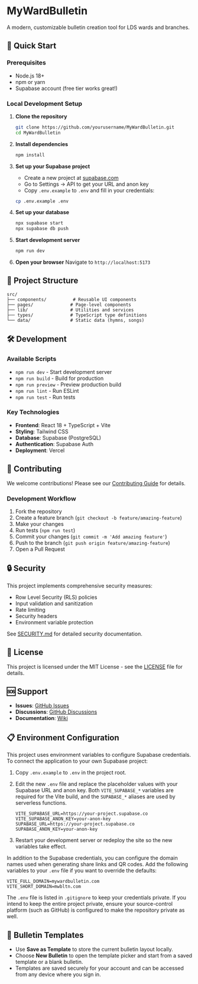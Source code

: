 # MyWardBulletin

A modern, customizable bulletin creation tool for LDS wards and branches.

## 🚀 Quick Start

### Prerequisites
- Node.js 18+ 
- npm or yarn
- Supabase account (free tier works great!)

### Local Development Setup

1. **Clone the repository**
   ```bash
   git clone https://github.com/yourusername/MyWardBulletin.git
   cd MyWardBulletin
   ```

2. **Install dependencies**
   ```bash
   npm install
   ```

3. **Set up your Supabase project**
   - Create a new project at [supabase.com](https://supabase.com)
   - Go to Settings → API to get your URL and anon key
   - Copy `.env.example` to `.env` and fill in your credentials:
   ```bash
   cp .env.example .env
   ```

4. **Set up your database**
   ```bash
   npx supabase start
   npx supabase db push
   ```

5. **Start development server**
   ```bash
   npm run dev
   ```

6. **Open your browser**
   Navigate to `http://localhost:5173`

## 📁 Project Structure

```
src/
├── components/          # Reusable UI components
├── pages/              # Page-level components
├── lib/                # Utilities and services
├── types/              # TypeScript type definitions
└── data/               # Static data (hymns, songs)
```

## 🛠️ Development

### Available Scripts
- `npm run dev` - Start development server
- `npm run build` - Build for production
- `npm run preview` - Preview production build
- `npm run lint` - Run ESLint
- `npm run test` - Run tests

### Key Technologies
- **Frontend**: React 18 + TypeScript + Vite
- **Styling**: Tailwind CSS
- **Database**: Supabase (PostgreSQL)
- **Authentication**: Supabase Auth
- **Deployment**: Vercel

## 🤝 Contributing

We welcome contributions! Please see our [Contributing Guide](CONTRIBUTING.md) for details.

### Development Workflow
1. Fork the repository
2. Create a feature branch (`git checkout -b feature/amazing-feature`)
3. Make your changes
4. Run tests (`npm run test`)
5. Commit your changes (`git commit -m 'Add amazing feature'`)
6. Push to the branch (`git push origin feature/amazing-feature`)
7. Open a Pull Request

## 🔒 Security

This project implements comprehensive security measures:
- Row Level Security (RLS) policies
- Input validation and sanitization
- Rate limiting
- Security headers
- Environment variable protection

See [SECURITY.md](SECURITY.md) for detailed security documentation.

## 📄 License

This project is licensed under the MIT License - see the [LICENSE](LICENSE) file for details.

## 🆘 Support

- **Issues**: [GitHub Issues](https://github.com/yourusername/MyWardBulletin/issues)
- **Discussions**: [GitHub Discussions](https://github.com/yourusername/MyWardBulletin/discussions)
- **Documentation**: [Wiki](https://github.com/yourusername/MyWardBulletin/wiki)

## 📋 Environment Configuration

This project uses environment variables to configure Supabase credentials. To connect the application to your own Supabase project:

1. Copy `.env.example` to `.env` in the project root.
2. Edit the new `.env` file and replace the placeholder values with your Supabase URL and anon key.
   Both `VITE_SUPABASE_*` variables are required for the Vite build, and the `SUPABASE_*` aliases are used by serverless functions.

   ```
   VITE_SUPABASE_URL=https://your-project.supabase.co
   VITE_SUPABASE_ANON_KEY=your-anon-key
   SUPABASE_URL=https://your-project.supabase.co
   SUPABASE_ANON_KEY=your-anon-key
   ```

3. Restart your development server or redeploy the site so the new variables take effect.

In addition to the Supabase credentials, you can configure the domain names used when generating share links and QR codes. Add the following variables to your `.env` file if you want to override the defaults:

```
VITE_FULL_DOMAIN=mywardbulletin.com
VITE_SHORT_DOMAIN=mwbltn.com
```

The `.env` file is listed in `.gitignore` to keep your credentials private. If you intend to keep the entire project private, ensure your source-control platform (such as GitHub) is configured to make the repository private as well.

## 📝 Bulletin Templates

- Use **Save as Template** to store the current bulletin layout locally.
- Choose **New Bulletin** to open the template picker and start from a saved template or a blank bulletin.
- Templates are saved securely for your account and can be accessed from any device where you sign in.
